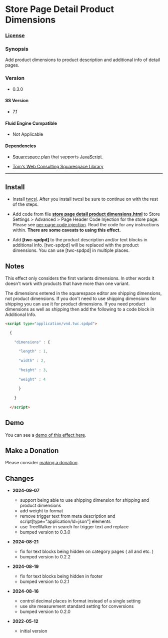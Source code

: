 # Store Page Detail Product Dimensions

### [License][1]

### Synopsis

Add product dimensions to product description and additional info of detail
pages.

### Version

  * 0.3.0

#### SS Version

  * 7.1

#### Fluid Engine Compatible

  * Not Applicable

#### Dependencies

  * [Squarespace plan][2] that supports [JavaScript][3].
  
  * [Tom's Web Consulting Squarespace Library][4]

---

## Install

* Install [twcsl][5]. After you install twcsl be sure to continue on with the
  rest of the steps.
  
* Add code from file **[store page detail product dimensions.html][6]** to
  Store Settings > Advanced > Page Header Code Injection for the store page.
  Please see [per-page code injection][7]. Read the code for any instructions
  within. **There are some caveats to using this effect.**
  
* Add **[twc-spdpd]** to the product description and/or text blocks in
  additional info. [twc-spdpd] will be replaced with the product dimensions. You
  can use [twc-spdpd] in multiple places.

## Notes

This effect only considers the first variants dimensions. In other words it
doesn't work with products that have more than one variant.

The dimensions entered in the squarespace editor are shipping dimensions, not
product dimensions. If you don't need to use shipping dimensions for shipping
you can use it for product dimensions. If you need product dimensions as well as
shipping then add the following to a code block in Additional Info.

```html
<script type="application/vnd.twc.spdpd">

  {
  
    "dimensions" : {
    
      "length" : 1,
      
      "width" : 2,
      
      "height" : 3,
      
      "weight" : 4
      
      }
      
    }
    
  </script>
```

## Demo

You can see a [demo of this effect here][8].

## Make a Donation

Please consider [making a donation][9].

## Changes

* **2024-09-07**

  * support being able to use shipping dimension for shipping and product
    dimensions
  * add weight to format
  * remove trigger text from meta description and
    script[type="application/ld+json"] elements
  * use TreeWalker in search for trigger text and replace
  * bumped version to 0.3.0
  
* **2024-08-21**

  * fix for text blocks being hidden on category pages ( all and etc. )
  * bumped version to 0.2.2
  
* **2024-08-19**

  * fix for text blocks being hidden in footer
  * bumped version to 0.2.1
  
* **2024-08-16**

  * control decimal places in format instead of a single setting
  * use site measurement standard setting for conversions
  * bumped version to 0.2.0
  
* **2022-05-12**

  * initial version

[1]: https://github.com/tomsWebConsulting/twcsl/blob/main/LICENSE.txt#L1
[2]: https://www.squarespace.com/pricing
[3]: https://en.wikipedia.org/wiki/JavaScript
[4]: https://github.com/tomsWebConsulting/twcsl
[5]: https://github.com/tomsWebConsulting/twcsl#install-options
[6]: store%20page%20detail%20product%20dimensions.html#L1
[7]: https://support.squarespace.com/hc/en-us/articles/205815908-Using-code-injection#toc-per-page-code-injection
[8]: https://toms-web-consulting-demos.squarespace.com/store-page-detail-product-dimensions/p/milk-dip-cup?password=twcdemos
[9]: https://github.com/tomsWebConsulting/twcsl#make-a-donation
